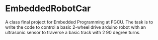 # EmbeddedRobotCar
A class final project for Embedded Programming at FGCU. The task is to write the code to control a basic 2-wheel drive arduino robot with an ultrasonic sensor to traverse a basic track with 2 90 degree turns.
